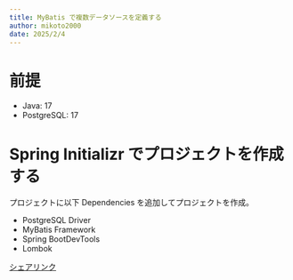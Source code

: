 ```yaml
---
title: MyBatis で複数データソースを定義する
author: mikoto2000
date: 2025/2/4
---
```


# 前提

- Java: 17
- PostgreSQL: 17


# Spring Initializr でプロジェクトを作成する

プロジェクトに以下 Dependencies を追加してプロジェクトを作成。

- PostgreSQL Driver
- MyBatis Framework
- Spring BootDevTools
- Lombok

[シェアリンク](https://start.spring.io/#!type=maven-project&language=java&platformVersion=3.4.2&packaging=jar&jvmVersion=17&groupId=dev.mikoto2000.study.mybatis&artifactId=multidatasource&name=multidatasource&description=MyBatis%20multi-datasource%20demo%20project%20for%20Spring%20Boot&packageName=dev.mikoto2000.study.mybatis.multidatasource&dependencies=postgresql,lombok,mybatis,devtools)


